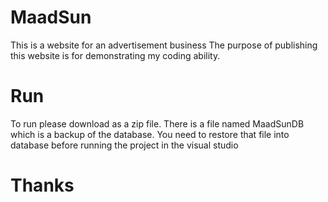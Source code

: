 # MaadSun
This is a website for an advertisement business
The purpose of publishing this website is for demonstrating my coding ability.

# Run
To run please download as a zip file.
There is a file named MaadSunDB which is a backup of the database.
You need to restore that file into database before running the project in the visual studio


# Thanks
